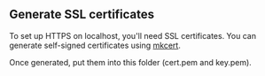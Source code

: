 ## Generate SSL certificates

To set up HTTPS on localhost, you'll need SSL certificates. You can generate self-signed certificates using [mkcert](https://github.com/FiloSottile/mkcert).

Once generated, put them into this folder (cert.pem and key.pem).
